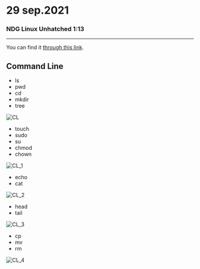 # 29 sep.2021
### NDG Linux Unhatched 1:13
---
You can find it [through this link](https://www.netacad.com/courses/os-it/ndg-linux-unhatched).
## Command Line 
 * ls
 * pwd
 * cd
 * mkdir
 * tree
 
 ![CL](https://user-images.githubusercontent.com/91392322/135774023-df437104-30ca-47d4-bd9a-99c783c54b9d.PNG)
 * touch
 * sudo
 * su
 * chmod
 * chown
 
 ![CL_1](https://user-images.githubusercontent.com/91392322/135774238-57ff1e55-120c-45fe-afdf-fbd89880d83b.PNG)
 * echo
 * cat
 
 ![CL_2](https://user-images.githubusercontent.com/91392322/135774538-833b1e49-cb77-424d-a528-bd7bcc0109fa.PNG)
 * head
 * tail
 
 ![CL_3](https://user-images.githubusercontent.com/91392322/135774627-69b05106-ab46-43f0-88af-a806dc0b1426.PNG)
 * cp
 * mv
 * rm
 
 ![CL_4](https://user-images.githubusercontent.com/91392322/135775246-f4792d46-0b65-4be0-8e5c-833fb6cfe7e9.PNG)

 
